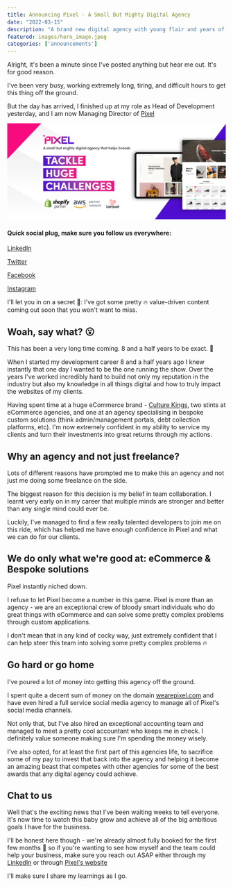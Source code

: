 ```yaml
---
title: Announcing Pixel - A Small But Mighty Digital Agency
date: "2022-03-15"
description: "A brand new digital agency with young flair and years of experience solving all kinds of problems for eCommerce and custom web applications."
featured: images/hero_image.jpeg
categories: ['announcements']
---
```


Alright, it's been a minute since I've posted anything but hear me out. It's for good reason.

I've been very busy, working extremely long, tiring, and difficult hours to get this thing off the ground.

But the day has arrived, I finished up at my role as Head of Development yesterday, and I am now Managing Director of [Pixel](https://wearepixel.com)

![](./images/hero_image.jpeg)

#### Quick social plug, make sure you follow us everywhere:

[LinkedIn](https://www.linkedin.com/company/pixeldigitalau)

[Twitter](https://twitter.com/pixeldigitalau)

[Facebook](https://www.facebook.com/pixeldigitalau)

[Instagram](https://www.instagram.com/pixeldigitalau)

I'll let you in on a secret 🤫: I've got some pretty 🔥 value-driven content coming out soon that you won't want to miss.

## Woah, say what? 😮

This has been a very long time coming. 8 and a half years to be exact. 🚀

When I started my development career 8 and a half years ago I knew instantly that one day I wanted to be the one running the show. Over the years I've worked incredibly hard to build not only my reputation in the industry but also my knowledge in all things digital and how to truly impact the websites of my clients.

Having spent time at a huge eCommerce brand - [Culture Kings](https://www.culturekings.com.au/), two stints at eCommerce agencies, and one at an agency specialising in bespoke custom solutions (think admin/management portals, debt collection platforms, etc). I'm now extremely confident in my ability to service my clients and turn their investments into great returns through my actions.

## Why an agency and not just freelance?

Lots of different reasons have prompted me to make this an agency and not just me doing some freelance on the side.

The biggest reason for this decision is my belief in team collaboration. I learnt very early on in my career that multiple minds are stronger and better than any single mind could ever be.

Luckily, I've managed to find a few really talented developers to join me on this ride, which has helped me have enough confidence in Pixel and what we can do for our clients.

## We do only what we're good at: eCommerce & Bespoke solutions 

Pixel instantly niched down. 

I refuse to let Pixel become a number in this game. Pixel is more than an agency - we are an exceptional crew of bloody smart individuals who do great things with eCommerce and can solve some pretty complex problems through custom applications. 

I don't mean that in any kind of cocky way, just extremely confident that I can help steer this team into solving some pretty complex problems 🔥

## Go hard or go home

I've poured a lot of money into getting this agency off the ground.

I spent quite a decent sum of money on the domain [wearepixel.com](https://wearepixel.com) and have even hired a full service social media agency to manage all of Pixel's social media channels.

Not only that, but I've also hired an exceptional accounting team and managed to meet a pretty cool accountant who keeps me in check. I definitely value someone making sure I'm spending the money wisely.

I've also opted, for at least the first part of this agencies life, to sacrifice some of my pay to invest that back into the agency and helping it become an amazing beast that competes with other agencies for some of the best awards that any digital agency could achieve.

## Chat to us

Well that's the exciting news that I've been waiting weeks to tell everyone. It's now time to watch this baby grow and achieve all of the big ambitious goals I have for the business.

I'll be honest here though - we're already almost fully booked for the first few months 🚀 so if you're wanting to see how myself and the team could help your business, make sure you reach out ASAP either through my [LinkedIn](https://www.linkedin.com/in/joelwmale/) or through [Pixel's website](https://wearepixel.com)

I'll make sure I share my learnings as I go.